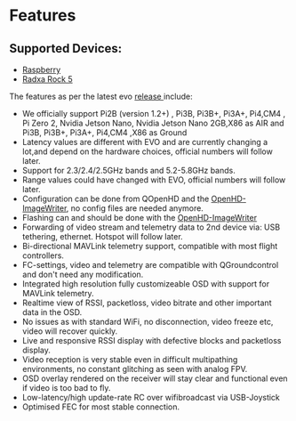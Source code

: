 # Features

## Supported Devices:
* [Raspberry](../hardware/raspberry.md)
* [Radxa Rock 5](../hardware/radxa.md)

The features as per the latest evo [release ](https://github.com/OpenHD/OpenHD/releases)include:

* We officially support Pi2B (version 1.2+) , Pi3B, Pi3B+, Pi3A+, Pi4,CM4 , Pi Zero 2, Nvidia Jetson Nano, Nvidia Jetson Nano 2GB,X86 as AIR and Pi3B, Pi3B+, Pi3A+, Pi4,CM4 ,X86 as Ground
* Latency values are different with EVO and are currently changing a lot,and depend on the hardware choices, official numbers will follow later.
* Support for 2.3/2.4/2.5GHz bands and 5.2-5.8GHz bands.
* Range values could have changed with EVO, official numbers will follow later.
* Configuration can be done from QOpenHD and the [OpenHD-ImageWriter](https://openhdfpv.org/downloads/), no config files are needed anymore.
* Flashing can and should be done with the [OpenHD-ImageWriter](https://openhdfpv.org/downloads/)
* Forwarding of video stream and telemetry data to 2nd device via: USB tethering, ethernet. Hotspot will follow later.
* Bi-directional MAVLink telemetry support, compatible with most flight controllers.
* FC-settings, video and telemetry are compatible with QGroundcontrol and don't need any modification.
* Integrated high resolution fully customizeable OSD with support for MAVLink telemetry.
* Realtime view of RSSI, packetloss, video bitrate and other important data in the OSD.
* No issues as with standard WiFi, no disconnection, video freeze etc, video will recover quickly.
* Live and responsive RSSI display with defective blocks and packetloss display.
* Video reception is very stable even in difficult multipathing environments, no constant glitching as seen with analog FPV.
* OSD overlay rendered on the receiver will stay clear and functional even if video is too bad to fly.
* Low-latency/high update-rate RC over wifibroadcast via USB-Joystick
* Optimised FEC for most stable connection.
